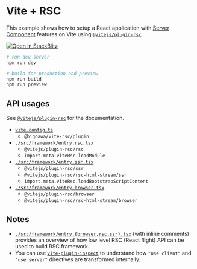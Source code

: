 # Vite + RSC

This example shows how to setup a React application with [Server Component](https://react.dev/reference/rsc/server-components) features on Vite using [`@vitejs/plugin-rsc`](https://github.com/vitejs/vite-plugin-react/tree/main/packages/plugin-rsc).

[![Open in StackBlitz](https://developer.stackblitz.com/img/open_in_stackblitz.svg)](https://stackblitz.com/github/vitejs/vite-plugin-react/tree/main/packages/plugin-rsc/examples/starter)

```sh
# run dev server
npm run dev

# build for production and preview
npm run build
npm run preview
```

## API usages

See [`@vitejs/plugin-rsc`](https://github.com/vitejs/vite-plugin-react/tree/main/packages/plugin-rsc) for the documentation.

- [`vite.config.ts`](./vite.config.ts)
  - `@higoawa/vite-rsc/plugin`
- [`./src/framework/entry.rsc.tsx`](./src/framework/entry.rsc.tsx)
  - `@vitejs/plugin-rsc/rsc`
  - `import.meta.viteRsc.loadModule`
- [`./src/framework/entry.ssr.tsx`](./src/framework/entry.ssr.tsx)
  - `@vitejs/plugin-rsc/ssr`
  - `@vitejs/plugin-rsc/rsc-html-stream/ssr`
  - `import.meta.viteRsc.loadBootstrapScriptContent`
- [`./src/framework/entry.browser.tsx`](./src/framework/entry.browser.tsx)
  - `@vitejs/plugin-rsc/browser`
  - `@vitejs/plugin-rsc/rsc-html-stream/browser`

## Notes

- [`./src/framework/entry.{browser,rsc,ssr}.tsx`](./src/framework) (with inline comments) provides an overview of how low level RSC (React flight) API can be used to build RSC framework.
- You can use [`vite-plugin-inspect`](https://github.com/antfu-collective/vite-plugin-inspect) to understand how `"use client"` and `"use server"` directives are transformed internally.
